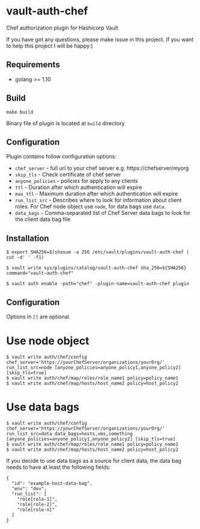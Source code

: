 # vault-auth-chef
Chef authorization plugin for Hashicorp Vault

If you have got any questions, please make issue in this project. If you want to help this project I will be happy:)

## Requirements

- golang >= 1.10

## Build

```
make build
```

Binary file of plugin is located at `build` directory

## Configuration

Plugin contains follow configuration options:
- `chef_server` - full url to your chef server e.g. https://chefserver/myorg
- `skip_tls` - Check certificate of chef server
- `anyone_policies` - policies for apply to any clients
- `ttl` - Duration after which authentication will expire
- `max_ttl` - Maximum duration after which authentication will expire 
- `run_list_src` - Describes where to look for information about client roles. For Chef node object use `node`, for data bags use `data`.
- `data_bags` - Comma-separated list of Chef Server data bags to look for the client data bag file


## Installation

```
$ export SHA256=$(shasum -a 256 /etc/vault/plugins/vault-auth-chef | cut -d' ' -f1)

$ vault write sys/plugins/catalog/vault-auth-chef sha_256=${SHA256} command="vault-auth-chef"

$ vault auth enable -path="chef" -plugin-name=vault-auth-chef plugin
```

## Configuration
Options in `[]` are optional.

# Use node object

```
$ vault write auth/chef/config chef_server='https://yourChefServer/organizations/yourOrg/' run_list_src=node [anyone_policies=anyone_policy1,anyone_policy2] [skip_tls=true]
$ vault write auth/chef/map/roles/role_name1 policy=policy_name1
$ vault write auth/chef/map/hosts/host_name2 policy=host_policy2
```

# Use data bags
```
$ vault write auth/chef/config chef_server='https://yourChefServer/organizations/yourOrg/' run_list_src=data data_bags=hosts,vms,something [anyone_policies=anyone_policy1,anyone_policy2] [skip_tls=true]
$ vault write auth/chef/map/roles/role_name1 policy=policy_name1
$ vault write auth/chef/map/hosts/host_name2 policy=host_policy2
```

If you decide to use data bags as a source for client data, the data bag needs to have at least the following fields:
```
{
  "id": "example-host-data-bag",
  "env": "dev",
  "run_list": [
    "role[role-1]",
    "role[role-2]",
    "role[role-n]"
  ]
}
```
